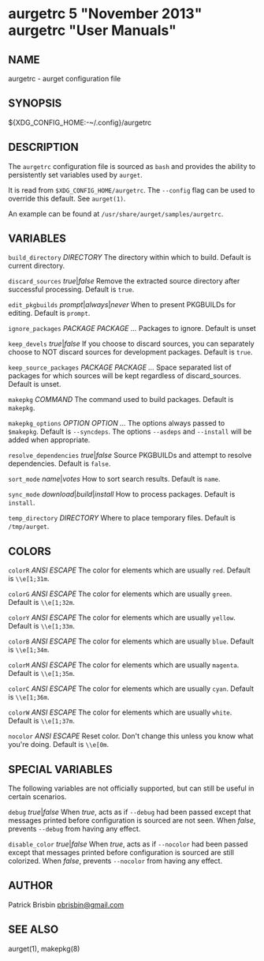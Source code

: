 # aurgetrc 5 "November 2013" aurgetrc "User Manuals"

## NAME

aurgetrc - aurget configuration file

## SYNOPSIS

${XDG_CONFIG_HOME:-~/.config}/aurgetrc

## DESCRIPTION

The `aurgetrc` configuration file is sourced as `bash` and provides the 
ability to persistently set variables used by `aurget`.

It is read from `$XDG_CONFIG_HOME/aurgetrc`. The `--config` flag can be 
used to override this default. See `aurget(1)`.

An example can be found at `/usr/share/aurget/samples/aurgetrc`.

## VARIABLES

`build_directory` *DIRECTORY*
  The directory within which to build. Default is current directory.

`discard_sources` *true*|*false*
  Remove the extracted source directory after successful processing. 
  Default is `true`.

`edit_pkgbuilds` *prompt*|*always*|*never*
  When to present PKGBUILDs for editing. Default is `prompt`.

`ignore_packages` *PACKAGE PACKAGE ...*
  Packages to ignore. Default is unset

`keep_devels` *true*|*false*
  If you choose to discard sources, you can separately choose to NOT 
  discard sources for development packages. Default is `true`.

`keep_source_packages` *PACKAGE PACKAGE ...*
  Space separated list of packages for which sources will be kept 
  regardless of discard_sources. Default is unset.

`makepkg` *COMMAND*
  The command used to build packages. Default is `makepkg`.

`makepkg_options` *OPTION OPTION ...*
  The options always passed to `$makepkg`. Default is `--syncdeps`. The 
  options `--asdeps` and `--install` will be added when appropriate.

`resolve_dependencies` *true*|*false*
  Source PKGBUILDs and attempt to resolve dependencies. Default is 
  `false`.

`sort_mode` *name*|*votes*
  How to sort search results. Default is `name`.

`sync_mode` *download*|*build*|*install*
  How to process packages. Default is `install`.

`temp_directory` *DIRECTORY*
  Where to place temporary files. Default is `/tmp/aurget`.

## COLORS

`colorR` *ANSI ESCAPE*
  The color for elements which are usually `red`. Default is 
  `\\e[1;31m`.

`colorG` *ANSI ESCAPE*
  The color for elements which are usually `green`. Default is 
  `\\e[1;32m`.

`colorY` *ANSI ESCAPE*
  The color for elements which are usually `yellow`. Default is 
  `\\e[1;33m`.

`colorB` *ANSI ESCAPE*
  The color for elements which are usually `blue`. Default is 
  `\\e[1;34m`.

`colorM` *ANSI ESCAPE*
  The color for elements which are usually `magenta`. Default is 
  `\\e[1;35m`.

`colorC` *ANSI ESCAPE*
  The color for elements which are usually `cyan`. Default is 
  `\\e[1;36m`.

`colorW` *ANSI ESCAPE*
  The color for elements which are usually `white`. Default is 
  `\\e[1;37m`.

`nocolor` *ANSI ESCAPE*
  Reset color. Don't change this unless you know what you're doing. 
  Default is `\\e[0m`.

## SPECIAL VARIABLES

The following variables are not officially supported, but can still be 
useful in certain scenarios.

`debug` *true*|*false*
  When *true*, acts as if `--debug` had been passed except that messages 
  printed before configuration is sourced are not seen. When *false*, 
  prevents `--debug` from having any effect.

`disable_color` *true*|*false*
  When *true*, acts as if `--nocolor` had been passed except that 
  messages printed before configuration is sourced are still colorized. 
  When *false*, prevents `--nocolor` from having any effect.

## AUTHOR

Patrick Brisbin <pbrisbin@gmail.com>

## SEE ALSO

aurget(1), makepkg(8)
